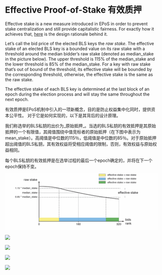 # Effective Proof-of-Stake 有效质押

Effective stake is a new measure introduced in EPoS in order to prevent stake centralization and still provide capitalistic fairness. For exactly how it achieves that, [here](https://medium.com/harmony-one/introducing-harmonys-effective-proof-of-stake-epos-2d39b4b8d58) is the design rationale behind it.

Let’s call the bid price of the elected BLS keys the _raw stake_. The effective stake of an elected BLS key is a bounded value on its raw stake with a threshold around the median bidder’s raw stake \(denoted as median\_stake in the picture below\). The upper threshold is 115% of the median\_stake and the lower threshold is 85% of the median\_stake. For a key with raw stake that’s out of bound of the threshold, its effective stake will be bounded by the corresponding threshold, otherwise, the effective stake is the same as the raw stake.

The effective stake of each BLS key is determined at the last block of an epoch during the election process and will stay the same throughout the next epoch.

有效质押是EPoS机制中引入的一项新概念，目的是防止权益集中化同时，提供资本公平性。 对于它是如何实现的，以下是其背后的设计原理。

我们称选举的BLS私钥的出价为_原始抵押_。当选的BLS私钥的有效抵押是其原始抵押的一个有限值，其阈值围绕中值竞标者的原始抵押（在下图中表示为mean\_stake）。高阈值是中位数的115％，低阈值是中位数的85％。对于原始抵押超出阈值的BLS私钥，其有效权益将受相应阈值的限制，否则，有效权益与原始权益相同。

每个BLS私钥的有效抵押是在选举过程的最后一个epoch确定的，并将在下一个epoch保持不变。

![](../../.gitbook/assets/image-44.png)

![](../../.gitbook/assets/screen-shot-2020-03-26-at-4.17.57-pm.png)

![](../../.gitbook/assets/screen-shot-2020-03-26-at-4.18.02-pm.png)

![](../../.gitbook/assets/screen-shot-2020-03-26-at-4.18.07-pm.png)

![](../../.gitbook/assets/screen-shot-2020-03-26-at-4.18.10-pm.png)

